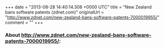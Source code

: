 +++
date = "2013-08-28 14:40:14.308 +0000 UTC"
title = "New Zealand bans software patents (zdnet.com)"
originalUrl = "http://www.zdnet.com/new-zealand-bans-software-patents-7000019955/"
comment = ""
+++

### About http://www.zdnet.com/new-zealand-bans-software-patents-7000019955/:



